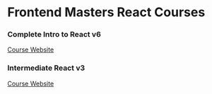 # Frontend Masters React Courses
### Complete Intro to React v6
[Course Website](https://btholt.github.io/complete-intro-to-react-v6/)

### Intermediate React v3
[Course Website](https://btholt.github.io/complete-intro-to-react-v6/intermediate-react-v3)
